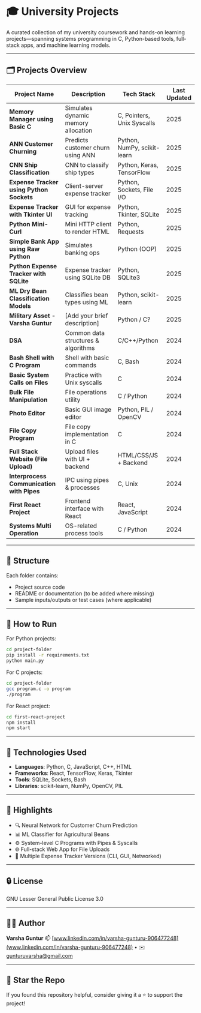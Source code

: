 # 🎓 University Projects

A curated collection of my university coursework and hands-on learning projects—spanning systems programming in C, Python-based tools, full-stack apps, and machine learning models.

---

## 🗂️ Projects Overview

| Project Name | Description | Tech Stack | Last Updated |
|--------------|-------------|------------|--------------|
| **Memory Manager using Basic C** | Simulates dynamic memory allocation | C, Pointers, Unix Syscalls | 2025 |
| **ANN Customer Churning** | Predicts customer churn using ANN | Python, NumPy, scikit-learn | 2025 |
| **CNN Ship Classification** | CNN to classify ship types | Python, Keras, TensorFlow | 2025 |
| **Expense Tracker using Python Sockets** | Client-server expense tracker | Python, Sockets, File I/O | 2025 |
| **Expense Tracker with Tkinter UI** | GUI for expense tracking | Python, Tkinter, SQLite | 2025 |
| **Python Mini-Curl** | Mini HTTP client to render HTML | Python, Requests | 2025 |
| **Simple Bank App using Raw Python** | Simulates banking ops | Python (OOP) | 2025 |
| **Python Expense Tracker with SQLite** | Expense tracker using SQLite DB | Python, SQLite3 | 2025 |
| **ML Dry Bean Classification Models** | Classifies bean types using ML | Python, scikit-learn | 2025 |
| **Military Asset - Varsha Guntur** | [Add your brief description] | Python / C? | 2025 |
| **DSA** | Common data structures & algorithms | C/C++/Python | 2024 |
| **Bash Shell with C Program** | Shell with basic commands | C, Bash | 2024 |
| **Basic System Calls on Files** | Practice with Unix syscalls | C | 2024 |
| **Bulk File Manipulation** | File operations utility | C / Python | 2024 |
| **Photo Editor** | Basic GUI image editor | Python, PIL / OpenCV | 2024 |
| **File Copy Program** | File copy implementation in C | C | 2024 |
| **Full Stack Website (File Upload)** | Upload files with UI + backend | HTML/CSS/JS + Backend | 2024 |
| **Interprocess Communication with Pipes** | IPC using pipes & processes | C, Unix | 2024 |
| **First React Project** | Frontend interface with React | React, JavaScript | 2024 |
| **Systems Multi Operation** | OS-related process tools | C / Python | 2024 |

---

## 📁 Structure

Each folder contains:
- Project source code
- README or documentation (to be added where missing)
- Sample inputs/outputs or test cases (where applicable)

---

## 🔧 How to Run

For Python projects:

```bash
cd project-folder
pip install -r requirements.txt
python main.py
````

For C projects:

```bash
cd project-folder
gcc program.c -o program
./program
```

For React project:

```bash
cd first-react-project
npm install
npm start
```

---

## 📌 Technologies Used

* **Languages**: Python, C, JavaScript, C++, HTML
* **Frameworks**: React, TensorFlow, Keras, Tkinter
* **Tools**: SQLite, Sockets, Bash
* **Libraries**: scikit-learn, NumPy, OpenCV, PIL

---

## 🚀 Highlights

* 🔍 Neural Network for Customer Churn Prediction
* 📊 ML Classifier for Agricultural Beans
* ⚙️ System-level C Programs with Pipes & Syscalls
* 🌐 Full-stack Web App for File Uploads
* 💸 Multiple Expense Tracker Versions (CLI, GUI, Networked)

---

## 🔒 License
GNU Lesser General Public License 3.0

---

## 🙋‍♀️ Author

**Varsha Guntur**
📫 [www.linkedin.com/in/varsha-gunturu-906477248](www.linkedin.com/in/varsha-gunturu-906477248) • ✉️ [gunturuvarsha@gmail.com](gunturuvarsha@gmail.com)

---

## 🌟 Star the Repo

If you found this repository helpful, consider giving it a ⭐️ to support the project!
